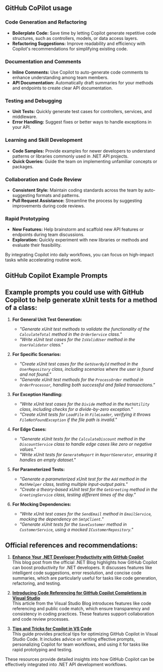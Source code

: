 ## GitHub CoPilot usage

### Code Generation and Refactoring
- **Boilerplate Code:** Save time by letting Copilot generate repetitive code structures, such as controllers, models, or data access layers.
- **Refactoring Suggestions:** Improve readability and efficiency with Copilot's recommendations for simplifying existing code.

### Documentation and Comments
- **Inline Comments:** Use Copilot to auto-generate code comments to enhance understanding among team members.
- **API Documentation:** Automatically draft summaries for your methods and endpoints to create clear API documentation.

### Testing and Debugging
- **Unit Tests:** Quickly generate test cases for controllers, services, and middleware.
- **Error Handling:** Suggest fixes or better ways to handle exceptions in your API.

### Learning and Skill Development
- **Code Samples:** Provide examples for newer developers to understand patterns or libraries commonly used in .NET API projects.
- **Quick Queries:** Guide the team on implementing unfamiliar concepts or packages.

### Collaboration and Code Review
- **Consistent Style:** Maintain coding standards across the team by auto-suggesting formats and patterns.
- **Pull Request Assistance:** Streamline the process by suggesting improvements during code reviews.

### Rapid Prototyping
- **New Features:** Help brainstorm and scaffold new API features or endpoints during team discussions.
- **Exploration:** Quickly experiment with new libraries or methods and evaluate their feasibility.

By integrating Copilot into daily workflows, you can focus on high-impact tasks while accelerating routine work.

## GitHub Copilot Example Prompts

## Example prompts you could use with GitHub Copilot to help generate xUnit tests for a method of a class:

1. **For General Unit Test Generation:**
   - _"Generate xUnit test methods to validate the functionality of the `CalculateTotal` method in the `OrderService` class."_  
   - _"Write xUnit test cases for the `IsValidUser` method in the `UserValidator` class."_  

2. **For Specific Scenarios:**
   - _"Create xUnit test cases for the `GetUserById` method in the `UserRepository` class, including scenarios where the user is found and not found."_  
   - _"Generate xUnit test methods for the `ProcessOrder` method in `OrderProcessor`, handling both successful and failed transactions."_  

3. **For Exception Handling:**
   - _"Write xUnit test cases for the `Divide` method in the `MathUtility` class, including checks for a divide-by-zero exception."_  
   - _"Create xUnit tests for `LoadFile` in `FileLoader`, verifying it throws `FileNotFoundException` if the file path is invalid."_  

4. **For Edge Cases:**
   - _"Generate xUnit tests for the `CalculateDiscount` method in the `DiscountService` class to handle edge cases like zero or negative values."_  
   - _"Write xUnit tests for `GenerateReport` in `ReportGenerator`, ensuring it handles an empty dataset."_  

5. **For Parameterized Tests:**
   - _"Generate a parameterized xUnit test for the `Add` method in the `MathHelper` class, testing multiple input-output pairs."_  
   - _"Create a theory-based xUnit test for the `GetGreeting` method in the `GreetingService` class, testing different times of the day."_  

6. **For Mocking Dependencies:**
   - _"Write xUnit test cases for the `SendEmail` method in `EmailService`, mocking the dependency on `SmtpClient`."_  
   - _"Generate xUnit tests for the `SaveCustomer` method in `CustomerService`, using a mocked `ICustomerRepository`."_


## Official references and recommendations:

1. **[Enhance Your .NET Developer Productivity with GitHub Copilot](https://devblogs.microsoft.com/dotnet/enhance-your-dotnet-developer-productivity-with-github-copilot/)**  
   This blog post from the official .NET Blog highlights how GitHub Copilot can boost productivity for .NET developers. It discusses features like intelligent code suggestions, error resolution, and concise code summaries, which are particularly useful for tasks like code generation, refactoring, and testing.

2. **[Introducing Code Referencing for GitHub Copilot Completions in Visual Studio](https://devblogs.microsoft.com/visualstudio/introducing-code-referencing-for-github-copilot-completions-in-visual-studio/)**  
   This article from the Visual Studio Blog introduces features like code referencing and public code match, which ensure transparency and consistency in coding practices. These features support collaboration and code review processes.

3. **[Tips and Tricks for Copilot in VS Code](https://code.visualstudio.com/docs/copilot/copilot-tips-and-tricks)**  
   This guide provides practical tips for optimizing GitHub Copilot in Visual Studio Code. It includes advice on writing effective prompts, personalizing Copilot for team workflows, and using it for tasks like rapid prototyping and testing.

These resources provide detailed insights into how GitHub Copilot can be effectively integrated into .NET API development workflows.

